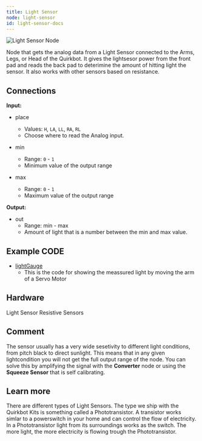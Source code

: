 ```yaml
---
title: Light Sensor
node: light-sensor
id: light-sensor-docs
---
```


![Light Sensor Node]

Node that gets the analog data from a Light Sensor connected to the Arms, Legs, or Head of the Quirkbot. It gives the lightsesor power from the front pad and reads the back pad to deterimine the amount of hitting light the sensor. It also works with other sensors based on resistance.


## Connections

<div class="node-input-table" markdown="block">

**Input:**

- <span class='node-input'>place</span>
	- Values: `H`, `LA`, `LL`, `RA`, `RL`
	- Choose where to read the Analog input.

- <span class='node-input'>min</span>
	- Range: `0` - `1`
	- Minimum value of the output range

- <span class='node-input'>max</span>
	- Range: `0` - `1`
	- Maximum value of the output range

</div>


<div class="node-output-table" markdown="block">

**Output:** 

- <span class='node-output'>out</span>
	- Range: <span class='node-input'>min</span> - <span class='node-input'>max</span>
	- Amount of light that is a number between the <span class='node-input'>min</span> and <span class='node-input'>max</span> value.

</div>


## Example CODE

<div class="node-example-programs" markdown="block">

- [lightGauge](http://code.quirkbot.com/program/5669c1cf5a754e0100b75d6c "Go to Quirkbot CODE")
	- This is the code for showing the meassured light by moving the arm of a Servo Motor

</div>

## Hardware
Light Sensor
Resistive Sensors

## Comment
The sensor usually has a very wide sesetivity to different light conditions, from pitch black to direct sunlight. This means that in any given lightcondition you will not get the full output range of the node. You can solve this by amplifying the signal with the **Converter** node or using the **Squeeze Sensor** that is self calibrating.

## Learn more
There are different types of Light Sensors. The type we ship with the Quirkbot Kits is something called a Phototransistor. A transistor works simlar to a powerswitch in your home and can control the flow of electricity. In a Phototransistor light from its surroundings works as the switch. The more light, the more electricity is flowing trough the Phototransistor.

[Light Sensor Node]: {{r_base_url}}/content-assets/documentation/nodes/LightSensor.png
